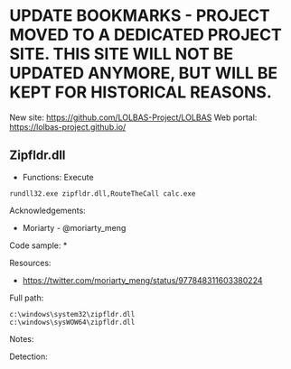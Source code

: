 # UPDATE BOOKMARKS - PROJECT MOVED TO A DEDICATED PROJECT SITE. THIS SITE WILL NOT BE UPDATED ANYMORE, BUT WILL BE KEPT FOR HISTORICAL REASONS.
New site: https://github.com/LOLBAS-Project/LOLBAS
Web portal: https://lolbas-project.github.io/ 
## Zipfldr.dll

* Functions: Execute

```
rundll32.exe zipfldr.dll,RouteTheCall calc.exe    
```

Acknowledgements:
* Moriarty - @moriarty_meng

Code sample:
* 

Resources:
* https://twitter.com/moriarty_meng/status/977848311603380224

Full path:
```
c:\windows\system32\zipfldr.dll
c:\windows\sysWOW64\zipfldr.dll
```

Notes:



Detection:
